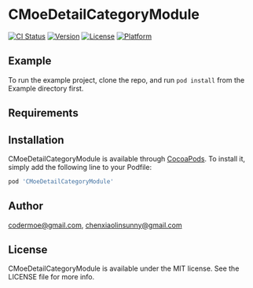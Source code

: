 # CMoeDetailCategoryModule

[![CI Status](https://img.shields.io/travis/codermoe@gmail.com/CMoeDetailCategoryModule.svg?style=flat)](https://travis-ci.org/codermoe@gmail.com/CMoeDetailCategoryModule)
[![Version](https://img.shields.io/cocoapods/v/CMoeDetailCategoryModule.svg?style=flat)](https://cocoapods.org/pods/CMoeDetailCategoryModule)
[![License](https://img.shields.io/cocoapods/l/CMoeDetailCategoryModule.svg?style=flat)](https://cocoapods.org/pods/CMoeDetailCategoryModule)
[![Platform](https://img.shields.io/cocoapods/p/CMoeDetailCategoryModule.svg?style=flat)](https://cocoapods.org/pods/CMoeDetailCategoryModule)

## Example

To run the example project, clone the repo, and run `pod install` from the Example directory first.

## Requirements

## Installation

CMoeDetailCategoryModule is available through [CocoaPods](https://cocoapods.org). To install
it, simply add the following line to your Podfile:

```ruby
pod 'CMoeDetailCategoryModule'
```

## Author

codermoe@gmail.com, chenxiaolinsunny@gmail.com

## License

CMoeDetailCategoryModule is available under the MIT license. See the LICENSE file for more info.
